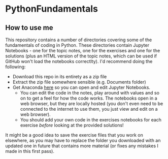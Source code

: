 # PythonFundamentals

## How to use me

This repository contains a number of directories covering some of the fundamentals of coding in Python. These directories contain Jupyter Notebooks - one for the topic notes, one for the exercises and one for the solutions (plus an HTML version of the topic notes, which can be used if GitHub won't load the notebooks correctlty). I'd recommend doing the following:
* Download this repo in its entirety as a zip file
* Extract the zip file somewhere sensible (e.g. Documents folder)
* Get Anaconda [here](https://www.anaconda.com/) so you can open and edit Jupyter Notebooks. 
    * You can edit the code in the notes, play around with values and so on to get a feel for how the code works. The notebooks open in a web browser, but they are locally hosted (you don't even need to be connected to the internet to use them, you just view and edit on a web browser).
    * You should add your own code in the exercises notebooks for each exercise _before_ looking at the provided solutions!

It might be a good idea to save the exercise files that you work on elsewhere, as you may have to replace the folder you downloaded with an updated one in future that contains more material (or fixes any mistakes I made in this first pass).
